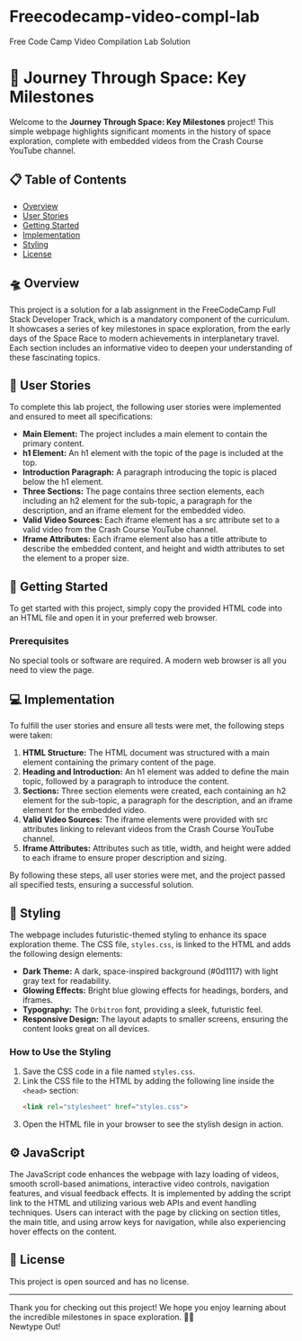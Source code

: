# Freecodecamp-video-compl-lab
Free Code Camp Video Compilation Lab Solution

# 🚀 Journey Through Space: Key Milestones

Welcome to the **Journey Through Space: Key Milestones** project! This simple webpage highlights significant moments in the history of space exploration, complete with embedded videos from the Crash Course YouTube channel.

## 📋 Table of Contents
- [Overview](#overview)
- [User Stories](#user-stories)
- [Getting Started](#getting-started)
- [Implementation](#implementation)
- [Styling](#styling)
- [License](#license)

## 🛸 Overview
This project is a solution for a lab assignment in the FreeCodeCamp Full Stack Developer Track, which is a mandatory component of the curriculum. It showcases a series of key milestones in space exploration, from the early days of the Space Race to modern achievements in interplanetary travel. Each section includes an informative video to deepen your understanding of these fascinating topics.

## 📝 User Stories
To complete this lab project, the following user stories were implemented and ensured to meet all specifications:
- **Main Element:** The project includes a main element to contain the primary content.
- **h1 Element:** An h1 element with the topic of the page is included at the top.
- **Introduction Paragraph:** A paragraph introducing the topic is placed below the h1 element.
- **Three Sections:** The page contains three section elements, each including an h2 element for the sub-topic, a paragraph for the description, and an iframe element for the embedded video.
- **Valid Video Sources:** Each iframe element has a src attribute set to a valid video from the Crash Course YouTube channel.
- **Iframe Attributes:** Each iframe element also has a title attribute to describe the embedded content, and height and width attributes to set the element to a proper size.

## 🚀 Getting Started
To get started with this project, simply copy the provided HTML code into an HTML file and open it in your preferred web browser.

### Prerequisites
No special tools or software are required. A modern web browser is all you need to view the page.

## 💻 Implementation
To fulfill the user stories and ensure all tests were met, the following steps were taken:
1. **HTML Structure:** The HTML document was structured with a main element containing the primary content of the page.
2. **Heading and Introduction:** An h1 element was added to define the main topic, followed by a paragraph to introduce the content.
3. **Sections:** Three section elements were created, each containing an h2 element for the sub-topic, a paragraph for the description, and an iframe element for the embedded video.
4. **Valid Video Sources:** The iframe elements were provided with src attributes linking to relevant videos from the Crash Course YouTube channel.
5. **Iframe Attributes:** Attributes such as title, width, and height were added to each iframe to ensure proper description and sizing.

By following these steps, all user stories were met, and the project passed all specified tests, ensuring a successful solution.

## 🎨 Styling
The webpage includes futuristic-themed styling to enhance its space exploration theme. The CSS file, `styles.css`, is linked to the HTML and adds the following design elements:
- **Dark Theme:** A dark, space-inspired background (#0d1117) with light gray text for readability.
- **Glowing Effects:** Bright blue glowing effects for headings, borders, and iframes.
- **Typography:** The `Orbitron` font, providing a sleek, futuristic feel.
- **Responsive Design:** The layout adapts to smaller screens, ensuring the content looks great on all devices.

### How to Use the Styling
1. Save the CSS code in a file named `styles.css`.
2. Link the CSS file to the HTML by adding the following line inside the `<head>` section:
   ```html
   <link rel="stylesheet" href="styles.css">
   ```
3. Open the HTML file in your browser to see the stylish design in action.

## ⚙️ JavaScript 
The JavaScript code enhances the webpage with lazy loading of videos, smooth scroll-based animations, interactive video controls, navigation features, and visual feedback effects. It is implemented by adding the script link to the HTML and utilizing various web APIs and event handling techniques. Users can interact with the page by clicking on section titles, the main title, and using arrow keys for navigation, while also experiencing hover effects on the content.

## 📜 License
This project is open sourced and has no license.

---

Thank you for checking out this project! We hope you enjoy learning about the incredible milestones in space exploration. 🚀✨  
Newtype Out!
```
